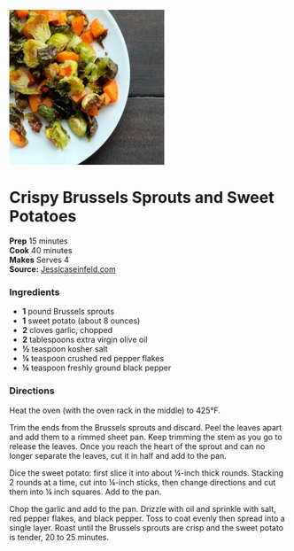 [![](/images/af98ef14-e78f-4db2-b4fd-2e3af9006e52.jpg)](http://jessicaseinfeld.com/assets/uploads/recipes/517/dscf3097__hero.jpg)

#  Crispy Brussels Sprouts and Sweet Potatoes

**Prep** 15 minutes  
**Cook** 40 minutes  
**Makes** Serves 4  
**Source:** [Jessicaseinfeld.com](http://jessicaseinfeld.com/recipes/crispy-brussels-sprouts-and-sweet-potatoes)

###  Ingredients

  *  **1** pound Brussels sprouts
  *   **1** sweet potato (about 8 ounces)
  *   **2** cloves garlic, chopped
  *   **2** tablespoons extra virgin olive oil
  *   **½** teaspoon kosher salt
  *   **¼** teaspoon crushed red pepper flakes
  *   **¼** teaspoon freshly ground black pepper

###  Directions

​Heat the oven (with the oven rack in the middle) to 425°F.

Trim the ends from the Brussels sprouts and discard. Peel the leaves apart and
add them to a rimmed sheet pan. Keep trimming the stem as you go to release
the leaves. Once you reach the heart of the sprout and can no longer separate
the leaves, cut it in half and add to the pan.

Dice the sweet potato: first slice it into about ¼-inch thick rounds. Stacking
2 rounds at a time, cut into ¼-inch sticks, then change directions and cut
them into ¼ inch squares. Add to the pan.

Chop the garlic and add to the pan. Drizzle with oil and sprinkle with salt,
red pepper flakes, and black pepper. Toss to coat evenly then spread into a
single layer. Roast until the Brussels sprouts are crisp and the sweet potato
is tender, 20 to 25 minutes.

